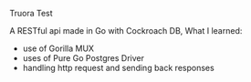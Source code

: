 Truora Test

A RESTful api made in Go with Cockroach DB, What I learned:

- use of Gorilla MUX
- uses of Pure Go Postgres Driver
- handling http request and sending back responses

